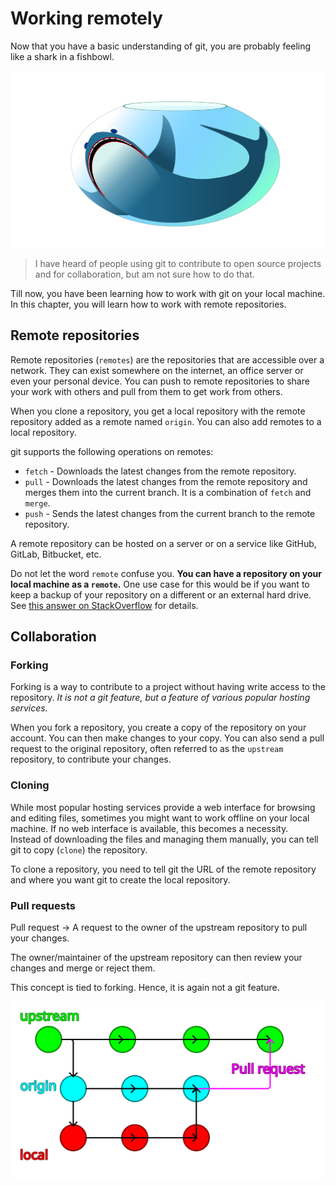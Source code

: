 # Working remotely

Now that you have a basic understanding of git, you are probably feeling like a shark in a fishbowl.

![Shark in a fishbowl](images/shark_in_a_fishbowl.svg)

> I have heard of people using git to contribute to open source projects and for collaboration, but am not sure how to do that.

Till now, you have been learning how to work with git on your local machine.  
In this chapter, you will learn how to work with remote repositories.

## Remote repositories

Remote repositories (`remotes`) are the repositories that are accessible over a network. They can exist somewhere on the internet, an office server or even your personal device. You can push to remote repositories to share your work with others and pull from them to get work from others.

When you clone a repository, you get a local repository with the remote repository added as a remote named `origin`. You can also add remotes to a local repository.

git supports the following operations on remotes:

- `fetch` - Downloads the latest changes from the remote repository.
- `pull` - Downloads the latest changes from the remote repository and merges them into the current branch. It is a combination of `fetch` and `merge`.
- `push` - Sends the latest changes from the current branch to the remote repository.

A remote repository can be hosted on a server or on a service like GitHub, GitLab, Bitbucket, etc.

Do not let the word `remote` confuse you. **You can have a repository on your local machine as a `remote`.** One use case for this would be if you want to keep a backup of your repository on a different or an external hard drive. See [this answer on StackOverflow](https://stackoverflow.com/a/34507038/8659747) for details.

## Collaboration

### Forking

Forking is a way to contribute to a project without having write access to the repository. _It is not a git feature, but a feature of various popular hosting services._

When you fork a repository, you create a copy of the repository on your account. You can then make changes to your copy. You can also send a pull request to the original repository, often referred to as the `upstream` repository, to contribute your changes.

### Cloning

While most popular hosting services provide a web interface for browsing and editing files, sometimes you might want to work offline on your local machine. If no web interface is available, this becomes a necessity.  
Instead of downloading the files and managing them manually, you can tell git to copy (`clone`) the repository.

To clone a repository, you need to tell git the URL of the remote repository and where you want git to create the local repository.

### Pull requests

Pull request -> A request to the owner of the upstream repository to pull your changes.

The owner/maintainer of the upstream repository can then review your changes and merge or reject them.

This concept is tied to forking. Hence, it is again not a git feature.

![Collaboration](images/collaboration.svg)
